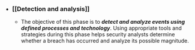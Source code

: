 - ### **[[Detection and analysis]]**
	- The objective of this phase is to ***detect and analyze events using defined processes and technology***. Using appropriate tools and strategies during this phase helps security analysts determine whether a breach has occurred and analyze its possible magnitude. 